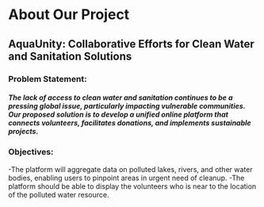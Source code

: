 # About Our Project 
## AquaUnity: Collaborative Efforts for Clean Water and Sanitation Solutions
### Problem Statement:
##### The lack of access to clean water and sanitation continues to be a pressing global issue, particularly impacting vulnerable communities. Our proposed solution is to develop a unified online platform that connects volunteers, facilitates donations, and implements sustainable projects. 
### Objectives:
 -The platform will aggregate data on polluted lakes, rivers, and other water bodies, enabling users to pinpoint areas in urgent need of cleanup.
 -The platform should be able to display the volunteers who is near to the location of the polluted water resource.






